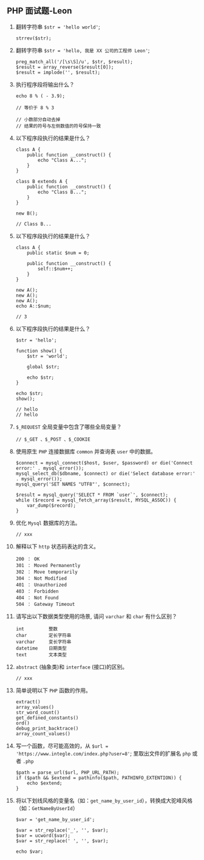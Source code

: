 ﻿## PHP 面试题-Leon  
  
1. 翻转字符串 `$str = 'hello world'`;  
    
    ```
    strrev($str);
    ```
    
2. 翻转字符串 `$str = 'hello, 我是 XX 公司的工程师 Leon'`;  

    ```
    preg_match_all('/[\s\S]/u', $str, $result);
    $result = array_reverse($result[0]);
    $result = implode('', $result);
    ```
    
3. 执行程序段将输出什么？  
  
    ```  
    echo 8 % ( - 3.9);  
    ```  
  
    ```
    // 等价于 8 % 3
    
    // 小数部分自动去掉
    // 结果的符号与左侧数值的符号保持一致
    ```
    
4. 以下程序段执行的结果是什么？  
  
    ```  
    class A {  
        public function __construct() {  
            echo "Class A...";  
        }  
    }  
  
    class B extends A {  
        public function __construct() {  
            echo "Class B...";  
        }  
    }  
  
    new B();  
    ```
    
    ```
    // Class B...
    ```
  
5. 以下程序段执行的结果是什么？  
  
    ```  
    class A {  
        public static $num = 0;  
  
        public function __construct() {  
            self::$num++;  
        }  
    }  
  
    new A();  
    new A();  
    new A();  
    echo A::$num;  
    ```  
    
    ```
    // 3
    ```
  
6. 以下程序段执行的结果是什么？  
  
    ```  
    $str = 'hello';  
  
    function show() {  
        $str = 'world';
        
        global $str;
        
        echo $str;
    }  
  
    echo $str;  
    show();  
    ```  
  
    ```
    // hello
    // hello
    ```
    
7. `$_REQUEST` 全局变量中包含了哪些全局变量？  

    ```
    // $_GET 、$_POST 、$_COOKIE
    ```
  
8. 使用原生 `PHP` 连接数据库 `common` 并查询表 `user` 中的数据。  

    ```
    $connect = mysql_connect($host, $user, $password) or die('Connect error:' . mysql_error());
    mysql_select_db($dbname, $connect) or die('Select database error:' . mysql_error());
    mysql_query('SET NAMES "UTF8"', $connect);
    
    $result = mysql_query('SELECT * FROM `user`', $connect);
    while ($record = mysql_fetch_array($result, MYSQL_ASSOC)) {
        var_dump($record);
    }
    ```
    
9. 优化 `Mysql` 数据库的方法。  

    ```
    // xxx
    ```
    
10. 解释以下 `http` 状态码表达的含义。  
  
    ```  
    200 ： OK  
    301 ： Moved Permanently  
    302 ： Move temporarily  
    304 ： Not Modified  
    401 ： Unauthorized
    403 ： Forbidden  
    404 ： Not Found  
    504 ： Gateway Timeout  
    ```  
  
11. 请写出以下数据类型使用的场景, 请问 `varchar` 和 `char` 有什么区别？  
  
    ```  
    int         整数
    char        定长字符串
    varchar     变长字符串
    datetime    日期类型
    text        文本类型
    ```  
  
12. `abstract` (抽象类)和 `interface` (接口)的区别。  
  
    ```
    // xxx
    ```
    
13. 简单说明以下 `PHP` 函数的作用。  
  
    ```  
    extract()  
    array_values()  
    str_word_count()  
    get_defined_constants()  
    ord()  
    debug_print_backtrace()  
    array_count_values()  
    ```  
  
14. 写一个函数，尽可能高效的，从 `$url = 'https://www.integle.com/index.php?user=8'`; 里取出文件的扩展名 `php` 或者 `.php` 

    ```
    $path = parse_url($url, PHP_URL_PATH);
    if ($path && $extend = pathinfo($path, PATHINFO_EXTENTION)) {
        echo $extend;
    }
    ```
  
15. 将以下划线风格的变量名（如：`get_name_by_user_id`），转换成大驼峰风格（如：`GetNameByUserId`）  
    ```
    $var = 'get_name_by_user_id';
    
    $var = str_replace('_', '', $var);
    $var = ucword($var);
    $var = str_replace(' ', '', $var);
    
    echo $var;
    ```